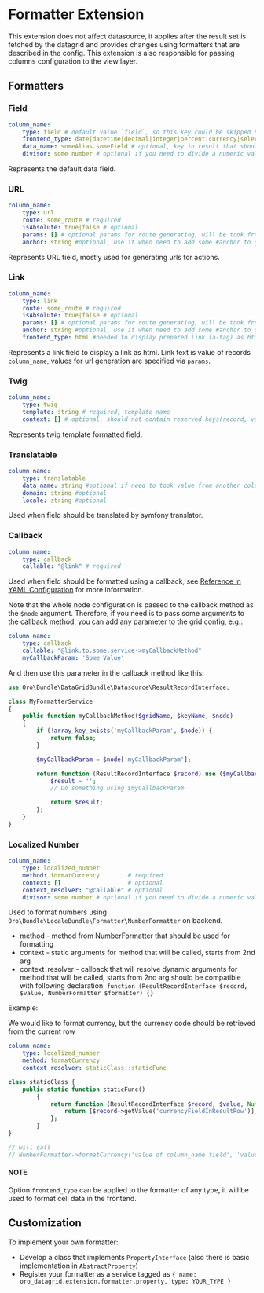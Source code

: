 <a id="customize-datagrids-extensions-formatter"></a>

# Formatter Extension

This extension does not affect datasource, it applies after the result set is fetched by the datagrid and provides changes using formatters that are described in the config.
This extension is also responsible for passing columns configuration to the view layer.

## Formatters

### Field

```yaml
column_name:
    type: field # default value `field`, so this key could be skipped here
    frontend_type: date|datetime|decimal|integer|percent|currency|select|text|html|boolean # optional default string
    data_name: someAlias.someField # optional, key in result that should represent this field
    divisor: some number # optional if you need to divide a numeric value by a number before rendering it
```

Represents the default data field.

### URL

```yaml
column_name:
    type: url
    route: some_route # required
    isAbsolute: true|false # optional
    params: [] # optional params for route generating, will be took from record
    anchor: string #optional, use it when need to add some #anchor to generated url
```

Represents URL field, mostly used for generating urls for actions.

### Link

```yaml
column_name:
    type: link
    route: some_route # required
    isAbsolute: true|false # optional
    params: [] # optional params for route generating, will be took from record
    anchor: string #optional, use it when need to add some #anchor to generated url
    frontend_type: html #needed to display prepared link (a-tag) as html
```

Represents a link field to display a link as html. Link text is value of records `column_name`, values for url generation are specified via `params`.

### Twig

```yaml
column_name:
    type: twig
    template: string # required, template name
    context: [] # optional, should not contain reserved keys(record, value)
```

Represents twig template formatted field.

### Translatable

```yaml
column_name:
    type: translatable
    data_name: string #optional if need to took value from another column
    domain: string #optional
    locale: string #optional
```

Used when field should be translated by symfony translator.

### Callback

```yaml
column_name:
    type: callback
    callable: "@link" # required
```

Used when field should be formatted using a callback, see [Reference in YAML Configuration](../references-in-configuration.md#datagrid-references-configuration) for more information.

Note that the whole node configuration is passed to the callback method as the `$node` argument.
Therefore, if you need is to pass some arguments to the callback method, you can add any parameter to the grid config, e.g.:

```yaml
column_name:
    type: callback
    callable: "@link.to.some.service->myCallbackMethod"
    myCallbackParam: 'Some Value'
```

And then use this parameter in the callback method like this:

```php
use Oro\Bundle\DataGridBundle\Datasource\ResultRecordInterface;

class MyFormatterService
{
    public function myCallbackMethod($gridName, $keyName, $node)
    {
        if (!array_key_exists('myCallbackParam', $node)) {
            return false;
        }

        $myCallbackParam = $node['myCallbackParam'];

        return function (ResultRecordInterface $record) use ($myCallbackParam) {
            $result = '';
            // Do something using $myCallbackParam

            return $result;
        };
    }
}
```

### Localized Number

```yaml
column_name:
    type: localized_number
    method: formatCurrency        # required
    context: []                   # optional
    context_resolver: "@callable" # optional
    divisor: some number # optional if you need to divide a numeric value by a number before rendering it
```

Used to format numbers using `Oro\Bundle\LocaleBundle\Formatter\NumberFormatter` on backend.

* method - method from NumberFormatter that should be used for formatting
* context - static arguments for method that will be called, starts from 2nd arg
* context_resolver - callback that will resolve dynamic arguments for method that will be called, starts from 2nd arg should be compatible with following declaration: `function (ResultRecordInterface $record, $value, NumberFormatter $formatter) {}`

Example:

We would like to format currency, but the currency code should be retrieved from the current row

```yaml
column_name:
    type: localized_number
    method: formatCurrency
    context_resolver: staticClass::staticFunc
```

```php
class staticClass {
    public static function staticFunc()
        {
            return function (ResultRecordInterface $record, $value, NumberFormatter $formatter) {
                return [$record->getValue('currencyFieldInResultRow')];
            };
        }
}

// will call
// NumberFormatter->formatCurrency('value of column_name field', 'value of currencyFieldInResultRow field');
```

#### NOTE
Option `frontend_type` can be applied to the formatter of any type, it will be used to format cell data in the frontend.

## Customization

To implement your own formatter:

- Develop a class that implements `PropertyInterface` (also there is basic implementation in `AbstractProperty`)
- Register your formatter as a service tagged as `{ name: oro_datagrid.extension.formatter.property, type: YOUR_TYPE }`
